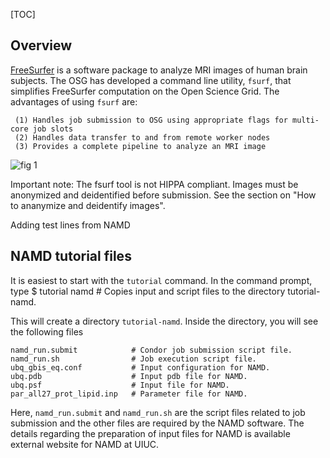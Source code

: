 [title]: - "Image Analysis of Human Brain - Freesurfer Workflow on OSG"
[TOC]
 
## Overview

[FreeSurfer](http://freesurfer.net/) is a software package to analyze MRI images of human brain subjects. The OSG has developed a command line utility, `fsurf`, that simplifies FreeSurfer computation on the Open Science Grid. The advantages of using  `fsurf` are:

     (1) Handles job submission to OSG using appropriate flags for multi-core job slots
     (2) Handles data transfer to and from remote worker nodes
     (3) Provides a complete pipeline to analyze an MRI image 

![fig 1](https://raw.githubusercontent.com/OSGConnect/tutorial-FreeSurfer/master/Figs/freesurfer_image_from_net.png )

Important note:  The fsurf tool is  not HIPPA compliant. Images must be anonymized and deidentified before submission.  See the 
section on "How to ananymize and deidentify images". 

Adding test lines from NAMD 

## NAMD tutorial files


It is easiest to start with the `tutorial` command. In the command prompt, type
	 $ tutorial namd # Copies input and script files to the directory tutorial-namd.
 
This will create a directory `tutorial-namd`. Inside the directory, you will see the following files

	namd_run.submit            # Condor job submission script file.
	namd_run.sh                # Job execution script file.
	ubq_gbis_eq.conf           # Input configuration for NAMD.
	ubq.pdb                    # Input pdb file for NAMD.
	ubq.psf                    # Input file for NAMD.
	par_all27_prot_lipid.inp   # Parameter file for NAMD.


Here, `namd_run.submit` and `namd_run.sh` are the script files related to job submission and the other files are required by the NAMD software. The details regarding the preparation of input files for NAMD is available external website for NAMD at UIUC. 




